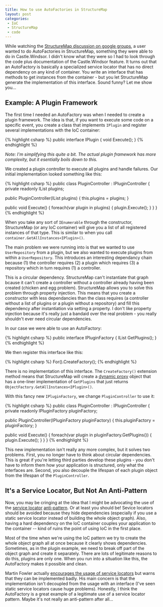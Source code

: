```yaml
---
title: How to use AutoFactories in StructureMap
layout: post
categories:
 - IoC
 - StructureMap
 - code
---
```


While watching the [StructureMap discussion on google groups][1], a user wanted to do AutoFactories in
StructureMap, something they were able to do in Castle.Windsor. I didn't
know what they were so I had to look through the code plus documentation of the Castle.Windsor feature. It turns
out that an AutoFactory is basically a specialized service locator that has no direct dependency on any kind
of container.  You write an interface that has methods to get instances from the container - but you let
StructureMap generate the implementation of this interface. Sound funny? Let me show you...

Example: A Plugin Framework
---------------------------

The first time I needed an AutoFactory was when I needed to create a plugin framework. The idea is that, if 
you want to execute some code on a specific event, you create a class that implements `IPlugin` and register
several implementations with the IoC container:

{% highlight csharp %}
public interface IPlugin
{
  void Execute();
}
{% endhighlight %}

_Note: I'm simplifying this quite a bit. The actual plugin framework has more complexity, but it esentially 
boils down to this._

We created a plugin controller to execute all plugins and handle failures. Our initial implementation
looked something like this:

{% highlight csharp %}
public class PluginController : IPluginController
{
  private readonly IList<IPlugin> plugins;

  public PluginController(IList<IPlugin> plugins) 
  {
    this.plugins = plugins;
  }

  public void Execute() 
  {
    foreach(var plugin in plugins) 
    {
      plugin.Execute();
    }
  }
}
{% endhighlight %}

When you take any sort of `IEnumerable` through the constructor, StructureMap (or any IoC container) will 
give you a list of all registered instances of that type. This is similar to when you call 
`container.GetAllInstances<IPlugin>()`.

The main problem we were running into is that we wanted to use `UserRepository` from a plugin, but we
also wanted to execute plugins from within a `UserRepository`. This introduces  an interesting dependancy
chain because (1) the controller requires (2) a plugin which requires (3) a repository which in turn
requires (1) a controller.

This is a circular dependency. StructureMap can't instantiate that graph bcause it can't create a controller 
without a controller already having been created (chicken and egg problem). StructureMap allows you to solve
this problem through property injection. This means that you create a constructor with less dependancies than
the class requires (a controller without a list of plugins or a plugin without a repository) and fill this 
dependency after instantiation via setting a property. I don't like property injection because
it's really just a bandaid over the real problem - you really shouldn't ever need circular dependencies.

In our case we were able to use an AutoFactory:

{% highlight csharp %}
public interface IPluginFactory
{
  IList<IPlugin> GetPlugins();
}
{% endhighlight %}

We then register this interface like this:

{% highlight csharp %}
For<IPluginFactory>().CreateFactory();
{% endhighlight %}

There is no implementation of this interface. The `CreateFactory()` extension method means that StructureMap
will create a [dynamic proxy][4] object that has a one-liner implementation of `GetPlugins` that just returns
`ObjectFactory.GetAllInstances<IPlugin>()`. 

With this fancy new `IPluginFactory`, we change `PluginController` to use it:

{% highlight csharp %}
public class PluginController : IPluginController
{
  private readonly IPluginFactory pluginFactory;

  public PluginController(IPluginFactory pluginFactory) 
  {
    this.pluginFactory = pluginFactory;
  }

  public void Execute() 
  {
    foreach(var plugin in pluginFactory.GetPlugins()) 
    {
      plugin.Execute();
    }
  }
}
{% endhighlight %}

This new implementation isn't really any more complex, but it solves two problems. First, you no longer
have to think about circular dependencies. This is great if you're letting third parties develop these 
plugins - you don't have to inform them how your application is structured, only what the interfaces are.
Second, you also decouple the lifespan of each plugin object from the lifespan of the `PluginController`.

It's a Service Locator, But Not An Anti-Pattern
-----------------------------------------------

Now, you may be cringing at the idea that I might be advocating the use of the [service locator][2] 
[anti-pattern][3]. Or at least you should be! Sevice locators should be avoided because they hide 
dependencies (especially if you use a static service locator instead of building the whole object
graph). Also, having a hard dependency on the IoC container couples your application to the container --
kind of ruins the point of using IoC in the first place.

Most of the time when we're using the IoC pattern we try to create the whole object graph all at once
because it clearly shows dependencies. Sometimes, as in the plugin example, we need to break off part
of the object graph and create it separately. There are lots of legitimate reasons to do this, plugins
are only one. When you run into a situation like this, the AutoFactory makes it possible and clean.

Martin Fowler actually [encourages the usage of service locators][5] but warns that they can be implemented
badly. His main concern is that the implementation isn't decoupled from the usage with an interface (I've
seen static service locators cause huge problems). Honestly, I think the AutoFactory is a great example
of a legitimate use of a service locator pattern. Maybe it's not really an anti-pattern after all...

 [1]: https://groups.google.com/forum/?fromgroups#!forum/structuremap-users
 [2]: http://commonservicelocator.codeplex.com/
 [3]: http://blog.ploeh.dk/2010/02/03/ServiceLocatorIsAnAntiPattern.aspx
 [4]: http://kozmic.pl/dynamic-proxy-tutorial/
 [5]: http://martinfowler.com/articles/injection.html#UsingAServiceLocator 
